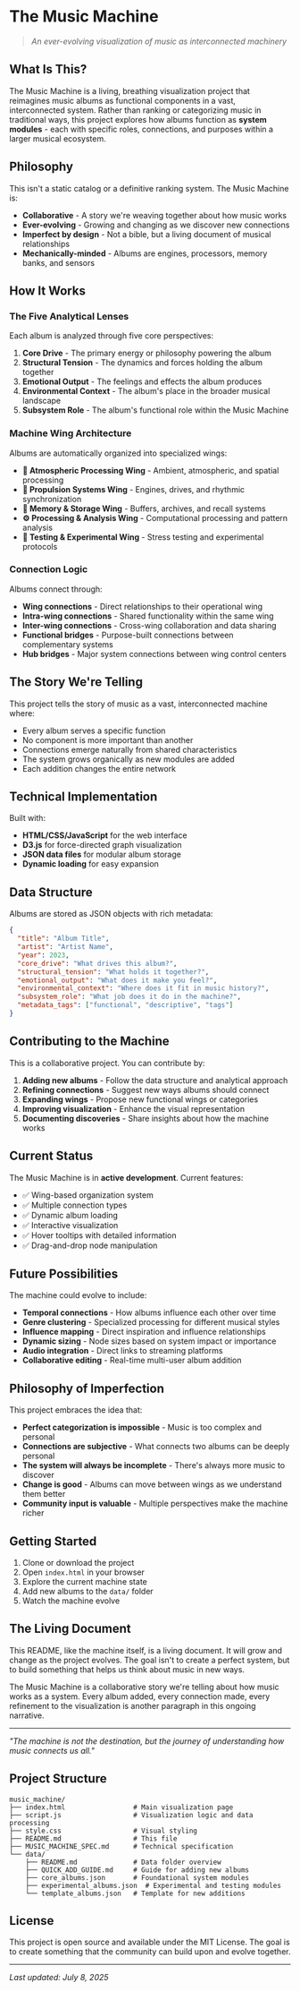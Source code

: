 # The Music Machine

> *An ever-evolving visualization of music as interconnected machinery*

## What Is This?

The Music Machine is a living, breathing visualization project that reimagines music albums as functional components in a vast, interconnected system. Rather than ranking or categorizing music in traditional ways, this project explores how albums function as **system modules** - each with specific roles, connections, and purposes within a larger musical ecosystem.

## Philosophy

This isn't a static catalog or a definitive ranking system. The Music Machine is:

- **Collaborative** - A story we're weaving together about how music works
- **Ever-evolving** - Growing and changing as we discover new connections
- **Imperfect by design** - Not a bible, but a living document of musical relationships
- **Mechanically-minded** - Albums are engines, processors, memory banks, and sensors

## How It Works

### The Five Analytical Lenses

Each album is analyzed through five core perspectives:

1. **Core Drive** - The primary energy or philosophy powering the album
2. **Structural Tension** - The dynamics and forces holding the album together
3. **Emotional Output** - The feelings and effects the album produces
4. **Environmental Context** - The album's place in the broader musical landscape
5. **Subsystem Role** - The album's functional role within the Music Machine

### Machine Wing Architecture

Albums are automatically organized into specialized wings:

- **🌌 Atmospheric Processing Wing** - Ambient, atmospheric, and spatial processing
- **🚀 Propulsion Systems Wing** - Engines, drives, and rhythmic synchronization
- **💾 Memory & Storage Wing** - Buffers, archives, and recall systems
- **⚙️ Processing & Analysis Wing** - Computational processing and pattern analysis
- **🧪 Testing & Experimental Wing** - Stress testing and experimental protocols

### Connection Logic

Albums connect through:
- **Wing connections** - Direct relationships to their operational wing
- **Intra-wing connections** - Shared functionality within the same wing
- **Inter-wing connections** - Cross-wing collaboration and data sharing
- **Functional bridges** - Purpose-built connections between complementary systems
- **Hub bridges** - Major system connections between wing control centers

## The Story We're Telling

This project tells the story of music as a vast, interconnected machine where:

- Every album serves a specific function
- No component is more important than another
- Connections emerge naturally from shared characteristics
- The system grows organically as new modules are added
- Each addition changes the entire network

## Technical Implementation

Built with:
- **HTML/CSS/JavaScript** for the web interface
- **D3.js** for force-directed graph visualization
- **JSON data files** for modular album storage
- **Dynamic loading** for easy expansion

## Data Structure

Albums are stored as JSON objects with rich metadata:

```json
{
  "title": "Album Title",
  "artist": "Artist Name",
  "year": 2023,
  "core_drive": "What drives this album?",
  "structural_tension": "What holds it together?",
  "emotional_output": "What does it make you feel?",
  "environmental_context": "Where does it fit in music history?",
  "subsystem_role": "What job does it do in the machine?",
  "metadata_tags": ["functional", "descriptive", "tags"]
}
```

## Contributing to the Machine

This is a collaborative project. You can contribute by:

1. **Adding new albums** - Follow the data structure and analytical approach
2. **Refining connections** - Suggest new ways albums should connect
3. **Expanding wings** - Propose new functional wings or categories
4. **Improving visualization** - Enhance the visual representation
5. **Documenting discoveries** - Share insights about how the machine works

## Current Status

The Music Machine is in **active development**. Current features:

- ✅ Wing-based organization system
- ✅ Multiple connection types
- ✅ Dynamic album loading
- ✅ Interactive visualization
- ✅ Hover tooltips with detailed information
- ✅ Drag-and-drop node manipulation

## Future Possibilities

The machine could evolve to include:
- **Temporal connections** - How albums influence each other over time
- **Genre clustering** - Specialized processing for different musical styles
- **Influence mapping** - Direct inspiration and influence relationships
- **Dynamic sizing** - Node sizes based on system impact or importance
- **Audio integration** - Direct links to streaming platforms
- **Collaborative editing** - Real-time multi-user album addition

## Philosophy of Imperfection

This project embraces the idea that:

- **Perfect categorization is impossible** - Music is too complex and personal
- **Connections are subjective** - What connects two albums can be deeply personal
- **The system will always be incomplete** - There's always more music to discover
- **Change is good** - Albums can move between wings as we understand them better
- **Community input is valuable** - Multiple perspectives make the machine richer

## Getting Started

1. Clone or download the project
2. Open `index.html` in your browser
3. Explore the current machine state
4. Add new albums to the `data/` folder
5. Watch the machine evolve

## The Living Document

This README, like the machine itself, is a living document. It will grow and change as the project evolves. The goal isn't to create a perfect system, but to build something that helps us think about music in new ways.

The Music Machine is a collaborative story we're telling about how music works as a system. Every album added, every connection made, every refinement to the visualization is another paragraph in this ongoing narrative.

---

*"The machine is not the destination, but the journey of understanding how music connects us all."*

## Project Structure

```
music_machine/
├── index.html                 # Main visualization page
├── script.js                  # Visualization logic and data processing
├── style.css                  # Visual styling
├── README.md                  # This file
├── MUSIC_MACHINE_SPEC.md      # Technical specification
└── data/
    ├── README.md              # Data folder overview
    ├── QUICK_ADD_GUIDE.md     # Guide for adding new albums
    ├── core_albums.json       # Foundational system modules
    ├── experimental_albums.json  # Experimental and testing modules
    └── template_albums.json   # Template for new additions
```

## License

This project is open source and available under the MIT License. The goal is to create something that the community can build upon and evolve together.

---

*Last updated: July 8, 2025*
